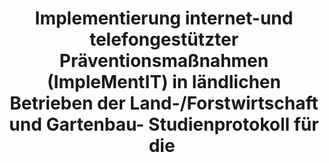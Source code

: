 --- 
abstract: '' 
authors: 
 - J Freund
 -  I Titzler
 -  D Ebert
doi: '' 
featured: false 
publication: '*Das Gesundheitswesen*, 245' 
publication_short: '' 
publishDate: '2019-01-01' 
title: 'Implementierung internet-und telefongestützter Präventionsmaßnahmen (ImpleMentIT) in ländlichen Betrieben der Land-/Forstwirtschaft und Gartenbau- Studienprotokoll für die ' 
url_code: '' 
url_dataset: '' 
url_pdf: '' 
url_poster: '' 
url_project: '' 
url_slides: '' 
url_source: '' 
url_video: '' 
---